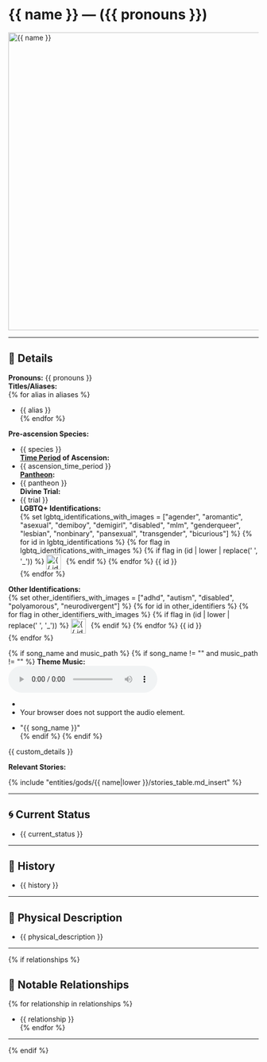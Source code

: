 # {{ name }} — ({{ pronouns }})

<!-- Optional -->
<img src="{{ image_path }}" alt="{{ name }}" style="height: 600px; width: auto;" />

---

## 📕 Details
**Pronouns:** {{ pronouns }}  
**Titles/Aliases:**  
{% for alias in aliases %}
  - {{ alias }}  
{% endfor %}

**Pre-ascension Species:**  
  - {{ species }}  
**[Time Period](../../history/time_periods/) of Ascension:**  
  - {{ ascension_time_period }}  
**[Pantheon](../../../pantheons):**  
  - {{ pantheon }}  
**Divine Trial:**  
  - {{ trial }}  
**LGBTQ+ Identifications:**  
{% set lgbtq_identifications_with_images = ["agender", "aromantic", "asexual", "demiboy", "demigirl", "disabled", "mlm", "genderqueer", "lesbian", "nonbinary", "pansexual", "transgender", "bicurious"] %}
{% for id in lgbtq_identifications %}
  {% for flag in lgbtq_identifications_with_images %}
    {% if flag in (id | lower | replace(' ', '_')) %}
      <img src="../../../flags/{{ flag }}.jpg" alt="{{ id }} flag" width="30" style="vertical-align: middle; margin-right: 6px;">
    {% endif %}
  {% endfor %}
  {{ id }}  
{% endfor %}

**Other Identifications:**  
{% set other_identifiers_with_images = ["adhd", "autism", "disabled", "polyamorous", "neurodivergent"] %}
{% for id in other_identifiers %}
  {% for flag in other_identifiers_with_images %}
    {% if flag in (id | lower | replace(' ', '_')) %}
      <img src="../../../flags/{{ flag }}.jpg" alt="{{ id }} flag" width="30" style="vertical-align: middle; margin-right: 6px;">
    {% endif %}
  {% endfor %}
  {{ id }}  
{% endfor %}

{% if song_name and music_path %}
{% if song_name != "" and music_path != "" %}
**Theme Music:**  
<audio controls>
  - <source src="{{ music_path }}" type="audio/mpeg">
  - Your browser does not support the audio element.
</audio>

  - "{{ song_name }}"  
{% endif %}
{% endif %}


{{ custom_details }}

**Relevant Stories:**  

{% include "entities/gods/{{ name|lower }}/stories_table.md_insert" %}  


---

## 🌀 Current Status
 - {{ current_status }}

---

## 📜 History
 - {{ history }}

---

## 👤 Physical Description
 - {{ physical_description }}

---
{% if relationships %}
## 🧩 Notable Relationships
{% for relationship in relationships %}
  - {{ relationship }}  
{% endfor %}

---
{% endif %}
